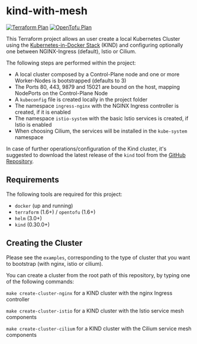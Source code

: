 # kind-with-mesh

[![Terraform Plan](https://github.com/madduci/kind-with-mesh/actions/workflows/terraform-plan.yaml/badge.svg)](https://github.com/madduci/kind-with-mesh/actions/workflows/terraform-plan.yaml) [![OpenTofu Plan](https://github.com/madduci/kind-with-mesh/actions/workflows/opentofu-plan.yaml/badge.svg)](https://github.com/madduci/kind-with-mesh/actions/workflows/opentofu-plan.yaml)

This Terraform project allows an user create a local Kubernetes Cluster using the [Kubernetes-in-Docker Stack](https://github.com/kubernetes-sigs/kind) (KIND) and configuring optionally one between NGINX-Ingress (default), Istio or Cilium.

The following steps are performed within the project:

* A local cluster composed by a Control-Plane node and one or more Worker-Nodes is bootstrapped (defaults to 3)
* The Ports 80, 443, 9879 and 15021 are bound on the host, mapping NodePorts on the Control-Plane Node
* A `kubeconfig` file is created locally in the project folder
* The namespace `ingress-nginx` with the NGINX Ingress controller is created, if it is enabled
* The namespace `istio-system` with the basic Istio services is created, if Istio is enabled
* When choosing Cilium, the services will be installed in the `kube-system` namespace

In case of further operations/configuration of the Kind cluster, it's suggested to download the latest release of the `kind` tool from the [GitHub Repository](https://github.com/kubernetes-sigs/kind/releases/latest).

## Requirements

The following tools are required for this project:

* `docker` (up and running)
* `terraform` (1.6+) / `opentofu` (1.6+)
* `helm` (3.0+)
* `kind` (0.30.0+)

## Creating the Cluster

Please see the `examples`, corresponding to the type of cluster that you want to bootstrap (with nginx, istio or cilium).

You can create a cluster from the root path of this repository, by typing one of the following commands:

`make create-cluster-nginx` for a KIND cluster with the nginx Ingress controller

`make create-cluster-istio` for a KIND cluster with the Istio service mesh components

`make create-cluster-cilium` for a KIND cluster with the Cilium service mesh components
